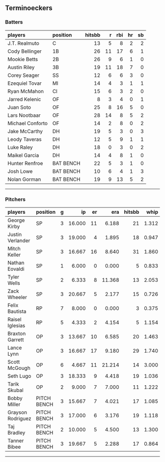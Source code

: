 ## Terminoeckers

### Batters

 
|players          |position  | hitsbb|  r| rbi| hr| sb| 
|:----------------|:---------|------:|--:|---:|--:|--:| 
|J.T. Realmuto    |C         |     13|  5|   8|  2|  2| 
|Cody Bellinger   |1B        |     26| 11|  17|  6|  1| 
|Mookie Betts     |2B        |     26|  9|   6|  1|  0| 
|Austin Riley     |3B        |     19| 11|  18|  7|  0| 
|Corey Seager     |SS        |     12|  6|   6|  3|  0| 
|Ezequiel Tovar   |MI        |     14|  4|   3|  1|  1| 
|Ryan McMahon     |CI        |     15|  6|   3|  2|  0| 
|Jarred Kelenic   |OF        |      8|  3|   4|  0|  1| 
|Juan Soto        |OF        |     25|  8|  16|  5|  0| 
|Lars Nootbaar    |OF        |     28| 14|   8|  5|  2| 
|Michael Conforto |OF        |     14|  2|   8|  0|  2| 
|Jake McCarthy    |DH        |     19|  5|   3|  0|  3| 
|Leody Taveras    |DH        |     12|  5|   9|  1|  1| 
|Luke Raley       |DH        |     18|  0|   3|  0|  2| 
|Maikel Garcia    |DH        |     14|  4|   8|  1|  0| 
|Hunter Renfroe   |BAT BENCH |     22|  5|   3|  1|  0| 
|Josh Lowe        |BAT BENCH |     10|  6|   4|  1|  3| 
|Nolan Gorman     |BAT BENCH |     19|  9|  13|  5|  2| 

* * *

### Pitchers

 
|players           |position    |  g|     ip| er|    era| hitsbb|  whip| so|  w| sv| 
|:-----------------|:-----------|--:|------:|--:|------:|------:|-----:|--:|--:|--:| 
|George Kirby      |SP          |  3| 16.000| 11|  6.188|     21| 1.312| 23|  1|  0| 
|Justin Verlander  |SP          |  3| 19.000|  4|  1.895|     18| 0.947| 19|  2|  0| 
|Mitch Keller      |SP          |  3| 16.667| 16|  8.640|     31| 1.860| 16|  0|  0| 
|Nathan Eovaldi    |SP          |  1|  6.000|  0|  0.000|      5| 0.833|  2|  1|  0| 
|Tyler Wells       |SP          |  2|  6.333|  8| 11.368|     13| 2.053|  7|  0|  0| 
|Zack Wheeler      |SP          |  3| 20.667|  5|  2.177|     15| 0.726| 26|  1|  0| 
|Felix Bautista    |RP          |  7|  8.000|  0|  0.000|      3| 0.375| 14|  2|  5| 
|Raisel Iglesias   |RP          |  5|  4.333|  2|  4.154|      5| 1.154|  5|  0|  3| 
|Braxton Garrett   |OP          |  3| 13.667| 10|  6.585|     20| 1.463| 16|  0|  0| 
|Lance Lynn        |OP          |  3| 16.667| 17|  9.180|     29| 1.740| 17|  1|  0| 
|Scott McGough     |OP          |  6|  4.667| 11| 21.214|     14| 3.000|  5|  0|  0| 
|Seth Lugo         |OP          |  3| 18.333|  9|  4.418|     19| 1.036| 20|  1|  0| 
|Tarik Skubal      |OP          |  2|  9.000|  7|  7.000|     11| 1.222| 12|  1|  0| 
|Bobby Miller      |PITCH BENCH |  3| 15.667|  7|  4.021|     17| 1.085| 17|  1|  0| 
|Grayson Rodriguez |PITCH BENCH |  3| 17.000|  6|  3.176|     19| 1.118| 14|  0|  0| 
|Taj Bradley       |PITCH BENCH |  2| 10.000|  5|  4.500|     13| 1.300| 15|  0|  0| 
|Tanner Bibee      |PITCH BENCH |  3| 19.667|  5|  2.288|     17| 0.864| 20|  2|  0| 


* * *


